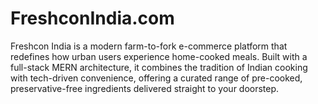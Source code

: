 # FreshconIndia.com
Freshcon India is a modern farm-to-fork e-commerce platform that redefines how urban users experience home-cooked meals. Built with a full-stack MERN architecture, it combines the tradition of Indian cooking with tech-driven convenience, offering a curated range of pre-cooked, preservative-free ingredients delivered straight to your doorstep.
